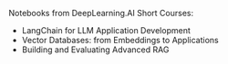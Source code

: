 Notebooks from DeepLearning.AI Short Courses:
- LangChain for LLM Application Development
- Vector Databases: from Embeddings to Applications
- Building and Evaluating Advanced RAG